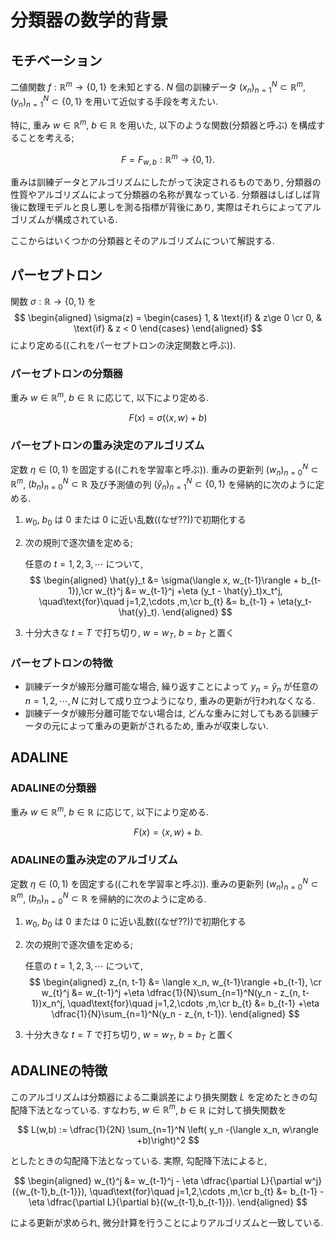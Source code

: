 # 分類器の数学的背景

## モチベーション

二値関数 $f: \mathbb{R}^m \rightarrow \lbrace 0, 1 \rbrace$ を未知とする.
$N$ 個の訓練データ $(x_n)_{n=1}^N \subset \mathbb{R}^m$, $(y_n)_{n=1}^N \subset \lbrace 0, 1 \rbrace$ を用いて近似する手段を考えたい.

特に, 重み $w \in \mathbb{R}^m$, $b \in \mathbb{R}$ を用いた, 以下のような関数(分類器と呼ぶ) を構成することを考える;

$$
F = F_{w,b}:\mathbb{R}^m \rightarrow \lbrace 0, 1 \rbrace.
$$

重みは訓練データとアルゴリズムにしたがって決定されるものであり, 分類器の性質やアルゴリズムによって分類器の名称が異なっている. 分類器はしばしば背後に数理モデルと良し悪しを測る指標が背後にあり, 実際はそれらによってアルゴリズムが構成されている.

ここからはいくつかの分類器とそのアルゴリズムについて解説する.

## パーセプトロン

関数 $\sigma: \mathbb{R} \rightarrow \lbrace 0, 1 \rbrace$ を
$$
\begin{aligned}
\sigma(z) = \begin{cases} 1, & \text{if} & z\ge 0 \cr
0, & \text{if} & z < 0
\end{cases}
\end{aligned}
$$
により定める((これをパーセプトロンの決定関数と呼ぶ)).

### パーセプトロンの分類器

重み $w \in \mathbb{R}^m$, $b \in \mathbb{R}$ に応じて, 以下により定める.

$$
F(x) = \sigma(\langle x, w\rangle +b)
$$

### パーセプトロンの重み決定のアルゴリズム

定数 $\eta \in (0,1)$ を固定する((これを学習率と呼ぶ)). 
重みの更新列 $(w_n)_{n=0}^N \subset \mathbb{R}^m$, $(b_n)_{n=0}^N \subset \mathbb{R}$ 及び予測値の列 $(\hat{y}_n)_{n=1}^N \subset \lbrace 0, 1 \rbrace$ を帰納的に次のように定める.

1. $w_0$, $b_0$ は $0$ または $0$ に近い乱数((なぜ??))で初期化する
2. 次の規則で逐次値を定める;

    任意の $t=1,2,3,\cdots$ について,
    $$
    \begin{aligned}
    \hat{y}_t &= \sigma(\langle x, w_{t-1}\rangle + b_{t-1}),\cr
    w_{t}^j &= w_{t-1}^j +\eta (y_t - \hat{y}_t)x_t^j, \quad\text{for}\quad  j=1,2,\cdots ,m,\cr
    b_{t} &= b_{t-1} + \eta(y_t-\hat{y}_t).
    \end{aligned}
    $$
3. 十分大きな $t=T$ で打ち切り, $w=w_T$, $b=b_T$ と置く

### パーセプトロンの特徴

* 訓練データが線形分離可能な場合, 繰り返すことによって $y_n = \hat{y}_n$ が任意の $n=1,2,\cdots, N$ に対して成り立つようになり, 重みの更新が行われなくなる.
* 訓練データが線形分離可能でない場合は, どんな重みに対してもある訓練データの元によって重みの更新がされるため, 重みが収束しない.

## ADALINE

### ADALINEの分類器

重み $w \in \mathbb{R}^m$, $b \in \mathbb{R}$ に応じて, 以下により定める.

$$
F(x) = \langle x, w\rangle +b.
$$

### ADALINEの重み決定のアルゴリズム

定数 $\eta \in (0,1)$ を固定する((これを学習率と呼ぶ)).
重みの更新列 $(w_n)_{n=0}^N \subset \mathbb{R}^m$, $(b_n)_{n=0}^N \subset \mathbb{R}$ を帰納的に次のように定める.

1. $w_0$, $b_0$ は $0$ または $0$ に近い乱数((なぜ??))で初期化する
2. 次の規則で逐次値を定める;

    任意の $t=1,2,3,\cdots$ について,
    $$
    \begin{aligned}
    z_{n, t-1} &= \langle x_n, w_{t-1}\rangle +b_{t-1}, \cr
    w_{t}^j &= w_{t-1}^j +\eta \dfrac{1}{N}\sum_{n=1}^N(y_n - z_{n, t-1})x_n^j, \quad\text{for}\quad  j=1,2,\cdots ,m,\cr
    b_{t} &= b_{t-1} +\eta \dfrac{1}{N}\sum_{n=1}^N(y_n - z_{n, t-1}).
    \end{aligned}
    $$
3. 十分大きな $t=T$ で打ち切り, $w=w_T$, $b=b_T$ と置く

## ADALINEの特徴

このアルゴリズムは分類器による二乗誤差により損失関数 $L$ を定めたときの勾配降下法となっている.
すなわち, $w \in \mathbb{R}^m$, $b \in \mathbb{R}$ に対して損失関数を

$$
L(w,b) := \dfrac{1}{2N} \sum_{n=1}^N \left( y_n -(\langle x_n, w\rangle +b)\right)^2
$$

としたときの勾配降下法となっている. 実際, 勾配降下法によると,

$$
\begin{aligned}
w_{t}^j &= w_{t-1}^j - \eta \dfrac{\partial L}{\partial w^j}({w_{t-1},b_{t-1}}), \quad\text{for}\quad  j=1,2,\cdots ,m,\cr
b_{t} &= b_{t-1} - \eta \dfrac{\partial L}{\partial b}({w_{t-1},b_{t-1}}).
\end{aligned}
$$

による更新が求められ, 微分計算を行うことによりアルゴリズムと一致している.